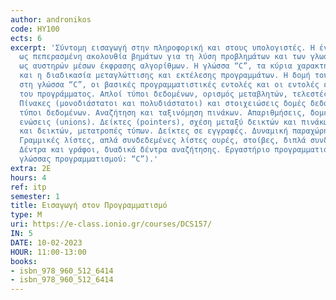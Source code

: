 ```yaml
---
author: andronikos
code: ΗΥ100
ects: 6
excerpt: 'Σύντομη εισαγωγή στην πληροφορική και στους υπολογιστές. Η έννοια του αλγόριθμου
  ως πεπερασμένη ακολουθία βημάτων για τη λύση προβλημάτων και των γλωσσών προγραμματισμού
  ως αυστηρών μέσων έκφρασης αλγορίθμων. Η γλώσσα “C”, τα κύρια χαρακτηριστικά της
  και η διαδικασία μεταγλώττισης και εκτέλεσης προγραμμάτων. Η δομή του προγράμματος
  στη γλώσσα “C”, οι βασικές προγραμματιστικές εντολές και οι εντολές ελέγχου ροής
  του προγράμματος. Απλοί τύποι δεδομένων, ορισμός μεταβλητών, τελεστές και εκφράσεις.
  Πίνακες (μονοδιάστατοι και πολυδιάστατοι) και στοιχειώσεις δομές δεδομένων. Αφηρημένοι
  τύποι δεδομένων. Αναζήτηση και ταξινόμηση πινάκων. Απαριθμήσεις, δομές (structures),
  ενώσεις (unions). Δείκτες (pointers), σχέση μεταξύ δεικτών και πινάκων, συμβολοσειρών
  και δεικτών, μετατροπές τύπων. Δείκτες σε εγγραφές. Δυναμική παραχώρηση μνήμης.
  Γραμμικές λίστες, απλά συνδεδεμένες λίστες ουρές, στοίβες, διπλά συνδεδεμένες λίστες.
  Δέντρα και γράφοι, δυαδικά δέντρα αναζήτησης. Εργαστήριο προγραμματισμού (Επιλογή
  γλώσσας προγραμματισμού: “C”).'
extra: 2Ε
hours: 4
ref: itp
semester: 1
title: Εισαγωγή στον Προγραμματισμό
type: M
uri: https://e-class.ionio.gr/courses/DCS157/
IN: 5
DATE: 10-02-2023
HOUR: 11:00-13:00
books:
- isbn_978_960_512_6414
- isbn_978_960_512_6414
---
```

